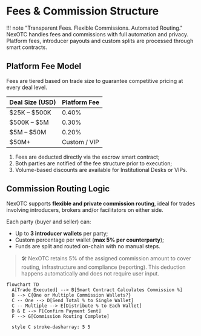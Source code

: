 # Fees & Commission Structure

!!! note "Transparent Fees. Flexible Commissions. Automated Routing."
    NexOTC handles fees and commissions with full automation and privacy. Platform fees, introducer payouts and custom splits are processed through smart contracts.

## Platform Fee Model

Fees are tiered based on trade size to guarantee competitive pricing at every deal level.

| Deal Size (USD)         | Platform Fee       |
|-------------------------|--------------------|
| $25K – $500K            | 0.40%              |
| $500K – $5M             | 0.30%              |
| $5M – $50M              | 0.20%              |
| $50M+                   | Custom / VIP       |

1. Fees are deducted directly via the escrow smart contract;
2. Both parties are notified of the fee structure prior to execution;
3. Volume-based discounts are available for Institutional Desks or VIPs.

## Commission Routing Logic

NexOTC supports **flexible and private commission routing**, ideal for trades involving introducers, brokers and/or facilitators on either side.

Each party (buyer and seller) can:

- Up to **3 introducer wallets** per party;
- Custom percentage per wallet (**max 5% per counterparty**);
- Funds are split and routed on-chain with no manual steps.

> 🛠️ NexOTC retains 5% of the assigned commission amount to cover routing, infrastructure and compliance (reporting). This deduction happens automatically and does not require user input.

```mermaid
flowchart TD
  A[Trade Executed] --> B[Smart Contract Calculates Commission %]
  B --> C{One or Multiple Commission Wallets?}
  C -- One --> D[Send Total % to Single Wallet]
  C -- Multiple --> E[Distribute % to Each Wallet]
  D & E --> F[Confirm Payment Sent]
  F --> G[Commission Routing Complete]

  style C stroke-dasharray: 5 5
```

